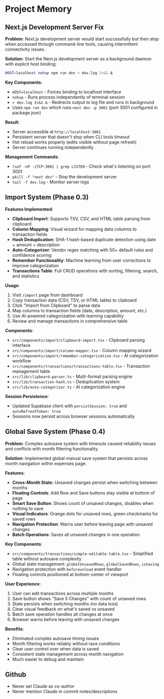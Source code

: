 # Project Memory

## Next.js Development Server Fix

**Problem**: Next.js development server would start successfully but then stop when accessed through command-line tools, causing intermittent connectivity issues.

**Solution**: Start the Next.js development server as a background daemon with explicit host binding:

```bash
HOST=localhost nohup npm run dev > dev.log 2>&1 &
```

**Key Components**:
- `HOST=localhost` - Forces binding to localhost interface 
- `nohup` - Runs process independently of terminal session
- `> dev.log 2>&1 &` - Redirects output to log file and runs in background
- Uses `npm run dev` which runs `next dev -p 3001` (port 3001 configured in package.json)

**Result**: 
- Server accessible at `http://localhost:3001`
- Persistent server that doesn't stop when CLI tools timeout
- Hot reload works properly (edits visible without page refresh)
- Server continues running independently

**Management Commands**:
- `lsof -nP -iTCP:3001 | grep LISTEN` - Check what's listening on port 3001
- `pkill -f "next dev"` - Stop the development server
- `tail -f dev.log` - Monitor server logs

## Import System (Phase 0.3)

**Features Implemented**:
- **Clipboard Import**: Supports TSV, CSV, and HTML table parsing from clipboard
- **Column Mapping**: Visual wizard for mapping data columns to transaction fields
- **Hash Deduplication**: SHA-1 hash-based duplicate detection using date + amount + description
- **Auto-Categorizer**: Vendor regex matching with 50+ default rules and confidence scoring
- **Remember Functionality**: Machine learning from user corrections to improve categorization
- **Transactions Table**: Full CRUD operations with sorting, filtering, search, and statistics

**Usage**:
1. Visit `/import` page from dashboard
2. Copy transaction data (CSV, TSV, or HTML table) to clipboard
3. Click "Import from Clipboard" to parse data
4. Map columns to transaction fields (date, description, amount, etc.)
5. Use AI-powered categorization with learning capability
6. Review and manage transactions in comprehensive table

**Components**:
- `src/components/import/clipboard-import.tsx` - Clipboard parsing interface
- `src/components/import/column-mapper.tsx` - Column mapping wizard
- `src/components/import/remember-categorization.tsx` - AI categorization workflow
- `src/components/transactions/transactions-table.tsx` - Transaction management table
- `src/lib/clipboard-parser.ts` - Multi-format parsing engine
- `src/lib/transaction-hash.ts` - Deduplication system
- `src/lib/auto-categorizer.ts` - AI categorization engine

**Session Persistence**:
- Updated Supabase client with `persistSession: true` and `autoRefreshToken: true`
- Sessions now persist across browser sessions automatically

## Global Save System (Phase 0.4)

**Problem**: Complex autosave system with timeouts caused reliability issues and conflicts with month filtering functionality.

**Solution**: Implemented global manual save system that persists across month navigation within expenses page.

**Features**:
- **Cross-Month State**: Unsaved changes persist when switching between months
- **Floating Controls**: Add Row and Save buttons stay visible at bottom of page
- **Smart Save Button**: Shows count of unsaved changes, disables when nothing to save
- **Visual Indicators**: Orange dots for unsaved rows, green checkmarks for saved rows
- **Navigation Protection**: Warns user before leaving page with unsaved changes
- **Batch Operations**: Saves all unsaved changes in one operation

**Key Components**:
- `src/components/transactions/simple-editable-table.tsx` - Simplified table without autosave complexity
- Global state management: `globalUnsavedRows`, `globalSavedRows`, `isSaving`
- Navigation protection with `beforeunload` event handler
- Floating controls positioned at bottom-center of viewport

**User Experience**:
1. User can edit transactions across multiple months
2. Save button shows "Save 5 Changes" with count of unsaved rows
3. State persists when switching months (no data loss)
4. Clear visual feedback on what's saved vs unsaved
5. Batch save operation handles all changes at once
6. Browser warns before leaving with unsaved changes

**Benefits**:
- Eliminated complex autosave timing issues
- Month filtering works reliably without race conditions
- Clear user control over when data is saved
- Consistent state management across month navigation
- Much easier to debug and maintain


## Github 
- Never set Claude as co-author
- Never mention Claude in commit notes/descriptions